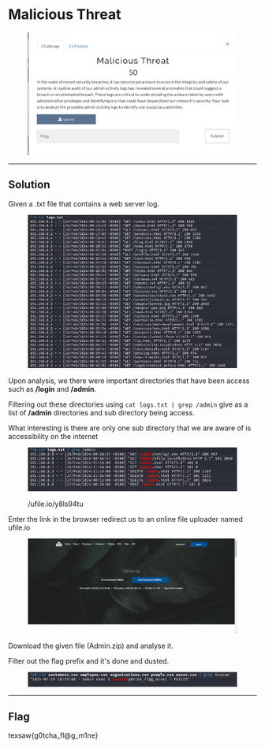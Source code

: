 # Malicious Threat

<figure><img src="../../../.gitbook/assets/image (12) (1).png" alt=""><figcaption></figcaption></figure>

***

## Solution

Given a .txt file that contains a web server log.

<figure><img src="../../../.gitbook/assets/image (1) (1) (1) (1) (1).png" alt=""><figcaption></figcaption></figure>

Upon analysis, we there were important directories that have been access such as **/login** and **/admin**.

Filtering out these directories using `cat logs.txt | grep /admin` give as a list of **/admin** directories and sub directory being access.

What interesting is there are only one sub directory that we are aware of is accessibility on the internet

<figure><img src="../../../.gitbook/assets/image (3) (1) (1) (1) (1).png" alt=""><figcaption><p>/ufile.io/y8ls94tu</p></figcaption></figure>

Enter the link in the browser redirect us to an online file uploader named ufile.io

<figure><img src="../../../.gitbook/assets/image (5) (1) (1) (1) (1).png" alt=""><figcaption></figcaption></figure>

Download the given file (Admin.zip) and analyse it.

Filter out the flag prefix and it's done and dusted.

<figure><img src="../../../.gitbook/assets/image (6) (1) (1) (1) (1).png" alt=""><figcaption></figcaption></figure>

***

## Flag

texsaw{g0tcha\_fl@g\_m1ne}
